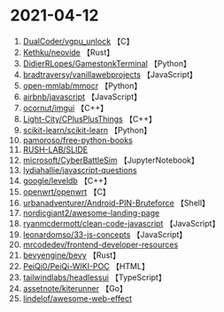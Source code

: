 # 2021-04-12

1. [DualCoder/vgpu_unlock](https://github.com/DualCoder/vgpu_unlock) 【C】
2. [Kethku/neovide](https://github.com/Kethku/neovide) 【Rust】
3. [DidierRLopes/GamestonkTerminal](https://github.com/DidierRLopes/GamestonkTerminal) 【Python】
4. [bradtraversy/vanillawebprojects](https://github.com/bradtraversy/vanillawebprojects) 【JavaScript】
5. [open-mmlab/mmocr](https://github.com/open-mmlab/mmocr) 【Python】
6. [airbnb/javascript](https://github.com/airbnb/javascript) 【JavaScript】
7. [ocornut/imgui](https://github.com/ocornut/imgui) 【C++】
8. [Light-City/CPlusPlusThings](https://github.com/Light-City/CPlusPlusThings) 【C++】
9. [scikit-learn/scikit-learn](https://github.com/scikit-learn/scikit-learn) 【Python】
10. [pamoroso/free-python-books](https://github.com/pamoroso/free-python-books) 
11. [RUSH-LAB/SLIDE](https://github.com/RUSH-LAB/SLIDE) 
12. [microsoft/CyberBattleSim](https://github.com/microsoft/CyberBattleSim) 【JupyterNotebook】
13. [lydiahallie/javascript-questions](https://github.com/lydiahallie/javascript-questions) 
14. [google/leveldb](https://github.com/google/leveldb) 【C++】
15. [openwrt/openwrt](https://github.com/openwrt/openwrt) 【C】
16. [urbanadventurer/Android-PIN-Bruteforce](https://github.com/urbanadventurer/Android-PIN-Bruteforce) 【Shell】
17. [nordicgiant2/awesome-landing-page](https://github.com/nordicgiant2/awesome-landing-page) 
18. [ryanmcdermott/clean-code-javascript](https://github.com/ryanmcdermott/clean-code-javascript) 【JavaScript】
19. [leonardomso/33-js-concepts](https://github.com/leonardomso/33-js-concepts) 【JavaScript】
20. [mrcodedev/frontend-developer-resources](https://github.com/mrcodedev/frontend-developer-resources) 
21. [bevyengine/bevy](https://github.com/bevyengine/bevy) 【Rust】
22. [PeiQi0/PeiQi-WIKI-POC](https://github.com/PeiQi0/PeiQi-WIKI-POC) 【HTML】
23. [tailwindlabs/headlessui](https://github.com/tailwindlabs/headlessui) 【TypeScript】
24. [assetnote/kiterunner](https://github.com/assetnote/kiterunner) 【Go】
25. [lindelof/awesome-web-effect](https://github.com/lindelof/awesome-web-effect) 
